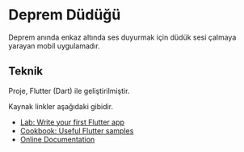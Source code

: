 # Deprem Düdüğü

Deprem anında enkaz altında ses duyurmak için düdük sesi çalmaya yarayan mobil uygulamadır.

## Teknik

Proje, Flutter (Dart) ile geliştirilmiştir.

Kaynak linkler aşağıdaki gibidir.

- [Lab: Write your first Flutter app](https://flutter.dev/docs/get-started/codelab)
- [Cookbook: Useful Flutter samples](https://flutter.dev/docs/cookbook)
- [Online Documentation](https://flutter.dev/docs)
